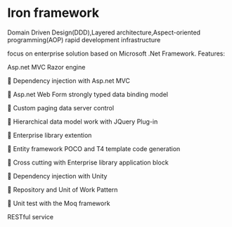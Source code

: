 Iron framework
=============

Domain Driven Design(DDD),Layered architecture,Aspect-oriented programming(AOP) rapid development infrastructure

focus on enterprise solution based on Microsoft .Net Framework. Features:

   Asp.net MVC Razor engine
   
 Dependency injection with Asp.net MVC 

 Asp.net Web Form strongly typed data binding model

 Custom paging data server control 

 Hierarchical data model work with JQuery Plug-in

 Enterprise library extention 

 Entity framework POCO and T4 template code generation 

 Cross cutting with Enterprise library application block 

 Dependency injection with Unity  

 Repository and Unit of Work Pattern 

 Unit test with the Moq framework 

   RESTful service 
